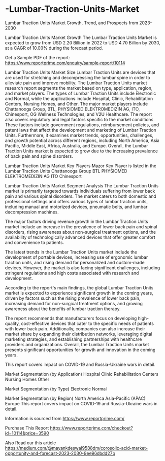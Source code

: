 # -Lumbar-Traction-Units-Market
 Lumbar Traction Units Market Growth, Trend, and Prospects from 2023–2030

 Lumbar Traction Units Market Growth
 The Lumbar Traction Units Market is expected to grow from USD 2.20 Billion in 2022 to USD 4.70 Billion by 2030, at a CAGR of 10.00% during the forecast period.

 Get a Sample PDF of the report: https://www.reportprime.com/enquiry/sample-report/10114

 Lumbar Traction Units Market Size
 Lumbar Traction Units are devices that are used for stretching and decompressing the lumbar spine in order to alleviate pain and improve mobility. The Lumbar Traction Units market research report segments the market based on type, application, region, and market players. The types of Lumbar Traction Units include Electronic and Normal, while the applications include Hospital, Clinic, Rehabilitation Centers, Nursing Homes, and Other. The major market players include Chattanooga Group, BTL, PHYSIOMED ELEKTROMEDIZIN AG, ITO, Chinesport, OG Wellness Technologies, and V2U Healthcare. The report also covers regulatory and legal factors specific to the market conditions. These factors include government regulations, reimbursement policies, and patent laws that affect the development and marketing of Lumbar Traction Units. Furthermore, it examines market trends, opportunities, challenges, and growth potential across different regions, including North America, Asia Pacific, Middle East, Africa, Australia, and Europe. Overall, the Lumbar Traction Units market is expected to grow due to the increasing prevalence of back pain and spine disorders.

Lumbar Traction Units Market Key Players
Mazor Key Player is listed in the Lumbar Traction Units
Chattanooga Group
BTL
PHYSIOMED ELEKTROMEDIZIN AG
ITO
Chinesport

Lumbar Traction Units Market Segment Analysis
The Lumbar Traction Units market is primarily targeted towards individuals suffering from lower back pain and various spinal disorders. The market caters to both domestic and professional settings and offers various types of lumbar traction units, including manual and motorized devices, pneumatic belts, and lumbar decompression machines.

The major factors driving revenue growth in the Lumbar Traction Units market include an increase in the prevalence of lower back pain and spinal disorders, rising awareness about non-surgical treatment options, and the availability of technologically advanced devices that offer greater comfort and convenience to patients.

The latest trends in the Lumbar Traction Units market include the development of portable devices, increasing use of ergonomic lumbar traction units, and rising demand for personalized and custom-made devices. However, the market is also facing significant challenges, including stringent regulations and high costs associated with research and development.

According to the report's main findings, the global Lumbar Traction Units market is expected to experience significant growth in the coming years, driven by factors such as the rising prevalence of lower back pain, increasing demand for non-surgical treatment options, and growing awareness about the benefits of lumbar traction therapy.

The report recommends that manufacturers focus on developing high-quality, cost-effective devices that cater to the specific needs of patients with lower back pain. Additionally, companies can also increase their market share by expanding their distribution networks, leveraging digital marketing strategies, and establishing partnerships with healthcare providers and organizations. Overall, the Lumbar Traction Units market presents significant opportunities for growth and innovation in the coming years.

This report covers impact on COVID-19 and Russia-Ukraine wars in detail.

Market Segmentation (by Application)
Hospital
Clinic
Rehabilitation Centers
Nursing Homes
Other

Market Segmentation (by Type)
Electronic
Normal

Market Segmentation (by Region)
North America
Asia-Pacific (APAC)
Europe
This report covers impact on COVID-19 and Russia-Ukraine wars in detail.

Information is sourced from https://www.reportprime.com/

Purchase This Report
https://www.reportprime.com/checkout?id=10114&price=3590

Also Read our this article
https://medium.com/@mayankdeswal9588dm/corosolic-acid-market-opportunity-and-forecast-2023-2030-9ee96dbdd27b
